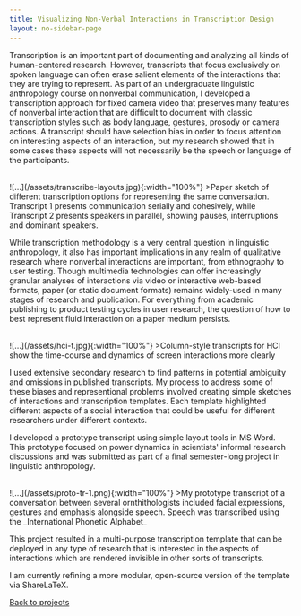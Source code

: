 ```yaml
---
title: Visualizing Non-Verbal Interactions in Transcription Design
layout: no-sidebar-page
---
```

Transcription is an important part of documenting and analyzing all kinds of human-centered research. However, transcripts that focus exclusively on spoken language can often erase salient elements of the interactions that they are trying to represent. As part of an undergraduate linguistic anthropology course on nonverbal communication, I developed a transcription approach for fixed camera video that preserves many features of nonverbal interaction that are difficult to document with classic transcription styles such as body language, gestures, prosody or camera actions. A transcript should have selection bias in order to focus attention on interesting aspects of an interaction, but my research showed that in some cases these aspects will not necessarily be the speech or language of the participants.

<br>
![...](/assets/transcribe-layouts.jpg){:width="100%"}
>Paper sketch of different transcription options for representing the same conversation. Transcript 1 presents communication serially and cohesively, while Transcript 2 presents speakers in parallel, showing pauses, interruptions and dominant speakers.

<br>

While transcription methodology is a very central question in linguistic anthropology, it also has important implications in any realm of qualitative research where nonverbal interactions are important, from ethnography to user testing. Though multimedia technologies can offer increasingly granular analyses of interactions via video or interactive web-based formats, paper (or static document formats) remains widely-used in many stages of research and publication. For everything from academic publishing to product testing cycles in user research, the question of how to best represent fluid interaction on a paper medium persists.

<br>
![...](/assets/hci-t.jpg){:width="100%"}
>Column-style transcripts for HCI show the time-course and dynamics of screen interactions more clearly

<br>

I used extensive secondary research to find patterns in potential ambiguity and omissions in published transcripts. My process to address some of these biases and representional problems involved creating simple sketches of interactions and transcription templates. Each template highlighted different aspects of a social interaction that could be useful for different researchers under different contexts.

I developed a prototype transcript using simple layout tools in MS Word. This prototype focused on power dynamics in scientists' informal research discussions and was submitted as part of a final semester-long project in linguistic anthropology.

<br>
![...](/assets/proto-tr-1.png){:width="100%"}
>My prototype transcript of a conversation between several ornthithologists included facial expressions, gestures and emphasis alongside speech. Speech was transcribed using the _International Phonetic Alphabet_

<br>

This project resulted in a multi-purpose transcription template that can be deployed in any type of research that is interested in the aspects of interactions which are rendered invisible in other sorts of transcripts.

I am currently refining a more modular, open-source version of the template via ShareLaTeX.

[Back to projects](../)
